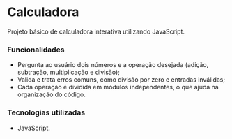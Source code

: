 # Calculadora
Projeto básico de calculadora interativa utilizando JavaScript. 

### Funcionalidades
- Pergunta ao usuário dois números e a operação desejada (adição, subtração, multiplicação e divisão);
- Valida e trata erros comuns, como divisão por zero e entradas inválidas;
- Cada operação é dividida em módulos independentes, o que ajuda na organização do código.

### Tecnologias utilizadas
- JavaScript.
